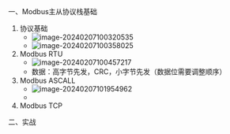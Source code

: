 一、Modbus主从协议栈基础

1. 协议基础
   - ![image-20240207100320535](J:\Git-Space\Typora\image-20240207100320535.png)
   - ![image-20240207100358025](J:\Git-Space\Typora\image-20240207100358025.png)
2. Modbus RTU
   - ![image-20240207100457217](J:\Git-Space\Typora\image-20240207100457217.png)
   - 数据：高字节先发，CRC，小字节先发（数据位需要调整顺序）
3. Modbus ASCALL
   - ![image-20240207101954962](J:\Git-Space\Typora\image-20240207101954962.png)
   - 
4. Modbus TCP

二、实战